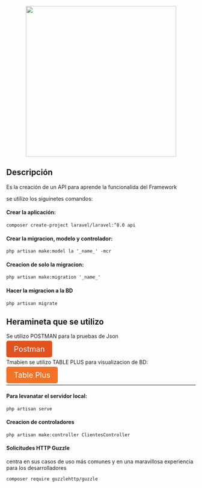 <p align="center"><a href="https://laravel.com" target="_blank"><img src="https://raw.githubusercontent.com/laravel/art/master/logo-lockup/5%20SVG/2%20CMYK/1%20Full%20Color/laravel-logolockup-cmyk-red.svg" width="400"></a></p>

## Descripción

Es la creación de un API para aprende la funcionalida del Framework

se utilizo los siguinetes comandos:

#### Crear la aplicación:

``` shell
composer create-project laravel/laravel:^8.0 api
```
#### Crear la migracion, modelo y controlador:

```
php artisan make:model la '_name_' -mcr 
```

#### Creacion de solo la migracion:

```
php artisan make:migration '_name_'
```

#### Hacer la migracion a la BD

```
php artisan migrate
```

## Heramineta que se utilizo

Se utilizo POSTMAN para la pruebas de Json 


<a style="font-size: 20px;diesplay: inline-block; padding: 10px 20px; background-color: #e05320; color: #fff; text-decoration: none; border: none; border-radius: 5px;" href="https://www.postman.com/downloads">Postman</a>

Tmabien se utilizo TABLE PLUS para visualizacion de BD:

<a style="font-size: 20px;diesplay: inline-block; padding: 10px 20px; background-color: #F27325; color: #fff; text-decoration: none; border: none; border-radius: 5px;" href="https://tableplus.com/download">Table Plus</a>


---

#### Para levanatar el servidor local:

```
php artisan serve
```

#### Creacion de controladores 

```
php artisan make:controller ClientesController
```

#### Solicitudes HTTP Guzzle

centra en sus casos de uso más comunes y en una maravillosa experiencia para los desarrolladores

```
composer require guzzlehttp/guzzle
```